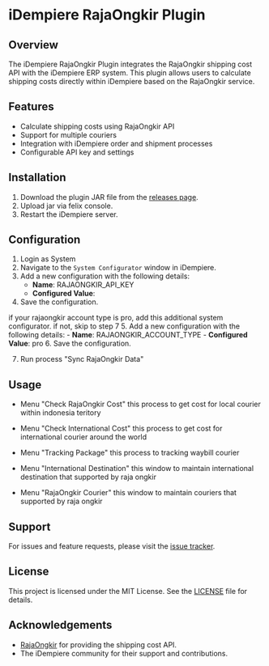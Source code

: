 # iDempiere RajaOngkir Plugin

## Overview
The iDempiere RajaOngkir Plugin integrates the RajaOngkir shipping cost API with the iDempiere ERP system. This plugin allows users to calculate shipping costs directly within iDempiere based on the RajaOngkir service.

## Features
- Calculate shipping costs using RajaOngkir API
- Support for multiple couriers
- Integration with iDempiere order and shipment processes
- Configurable API key and settings

## Installation
1. Download the plugin JAR file from the [releases page](https://github.com/uthadehikaru/idempiere-rajaongkir/releases/).
2. Upload jar via felix console.
3. Restart the iDempiere server.

## Configuration
1. Login as System
2. Navigate to the `System Configurator` window in iDempiere.
3. Add a new configuration with the following details:
    - **Name**: RAJAONGKIR_API_KEY
    - **Configured Value**: <Your RajaOngkir API key>
4. Save the configuration.

if your rajaongkir account type is pro, add this additional system configurator. if not, skip to step 7
5. Add a new configuration with the following details:
    - **Name**: RAJAONGKIR_ACCOUNT_TYPE
    - **Configured Value**: pro
6. Save the configuration.

7. Run process "Sync RajaOngkir Data"

## Usage
- Menu "Check RajaOngkir Cost"
this process to get cost for local courier within indonesia teritory

- Menu "Check International Cost"
this process to get cost for international courier around the world

- Menu "Tracking Package"
this process to tracking waybill courier

- Menu "International Destination"
this window to maintain international destination that supported by raja ongkir

- Menu "RajaOngkir Courier"
this window to maintain couriers that supported by raja ongkir

## Support
For issues and feature requests, please visit the [issue tracker](https://github.com/uthadehikaru/idempiere-rajaongkir/issues).

## License
This project is licensed under the MIT License. See the [LICENSE](LICENSE) file for details.

## Acknowledgements
- [RajaOngkir](https://rajaongkir.com) for providing the shipping cost API.
- The iDempiere community for their support and contributions.
